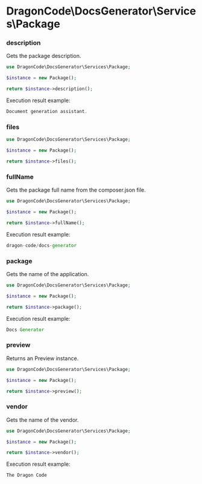 # DragonCode\DocsGenerator\Services\Package

### description

Gets the package description.

```php
use DragonCode\DocsGenerator\Services\Package;

$instance = new Package();

return $instance->description();
```


Execution result example:

```php
Document generation assistant.
```

### files



```php
use DragonCode\DocsGenerator\Services\Package;

$instance = new Package();

return $instance->files();
```



### fullName

Gets the package full name from the composer.json file.

```php
use DragonCode\DocsGenerator\Services\Package;

$instance = new Package();

return $instance->fullName();
```


Execution result example:

```php
dragon-code/docs-generator
```

### package

Gets the name of the application.

```php
use DragonCode\DocsGenerator\Services\Package;

$instance = new Package();

return $instance->package();
```


Execution result example:

```php
Docs Generator
```

### preview

Returns an Preview instance.

```php
use DragonCode\DocsGenerator\Services\Package;

$instance = new Package();

return $instance->preview();
```



### vendor

Gets the name of the vendor.

```php
use DragonCode\DocsGenerator\Services\Package;

$instance = new Package();

return $instance->vendor();
```


Execution result example:

```php
The Dragon Code
```


